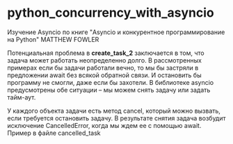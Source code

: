# python_concurrency_with_asyncio
Изучение Asyncio по книге "Asyncio и конкурентное программирование на Python" MATTHEW FOWLER


Потенциальная проблема в **create_task_2** заключается в том, что задача может работать неопределенно долго. 
В рассмотренных примерах если бы задачи работали вечно, то мы бы застряли в предложении await без всякой обратной связи. 
И остановить бы программу не смогли, даже если бы захотели. 
В библиотеке asyncio предусмотрены обе ситуации – мы можем снять задачу или задать тайм-аут.

У каждого объекта задачи есть метод cancel, который можно вызвать, если требуется остановить задачу. 
В результате снятия задача возбудит исключение CancelledError, когда мы ждем ее с помощью await. 
Пример в файле cancelled_task
